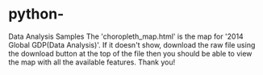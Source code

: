 # python-
Data Analysis Samples
The 'choropleth_map.html' is the map for '2014 Global GDP(Data Analysis)'. If it doesn't show, download the raw file using the download button at the top of the file then you should be able to view the map with all the available features. Thank you!
